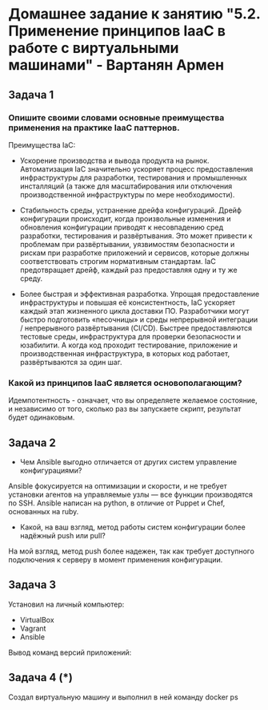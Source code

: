 # Домашнее задание к занятию "5.2. Применение принципов IaaC в работе с виртуальными машинами" - Вартанян Армен

## Задача 1
### Опишите своими словами основные преимущества применения на практике IaaC паттернов.
Преимущества IaC:

- Ускорение производства и вывода продукта на рынок. 
Автоматизация IaC значительно ускоряет процесс предоставления инфраструктуры для разработки, тестирования и промышленных инсталляций (а также для масштабирования или отключения производственной инфраструктуры по мере необходимости).

- Стабильность среды, устранение дрейфа конфигураций. 
Дрейф конфигурации происходит, когда произвольные изменения и обновления конфигурации приводят к несовпадению сред разработки, тестирования и развёртывания. Это может привести к проблемам при развёртывании, уязвимостям безопасности и рискам при разработке приложений и сервисов, которые должны соответствовать строгим нормативным стандартам. IaC предотвращает дрейф, каждый раз предоставляя одну и ту же среду.

- Более быстрая и эффективная разработка. 
Упрощая предоставление инфраструктуры и повышая её консистентность, IaC ускоряет каждый этап жизненного цикла доставки ПО. Разработчики могут быстро подготовить «песочницы» и среды непрерывной интеграции / непрерывного развёртывания (CI/CD). Быстрее предоставляются тестовые среды, инфраструктура для проверки безопасности и юзабилити. А когда код проходит тестирование, приложение и производственная инфраструктура, в которых код работает, развёртываются за один шаг.
### Какой из принципов IaaC является основополагающим?
Идемпотентность - означает, что вы определяете желаемое состояние, и независимо от того, сколько раз вы запускаете скрипт, результат будет одинаковым.
## Задача 2
- Чем Ansible выгодно отличается от других систем управление конфигурациями?

Ansible фокусируется на оптимизации и скорости, и не требует установки агентов на управляемые узлы — все функции производятся по SSH. Ansible написан на python, в отличие от Puppet и Chef, основанных на ruby.
- Какой, на ваш взгляд, метод работы систем конфигурации более надёжный push или pull?


На мой взгляд, метод push более надежен, так как требует доступного подключения к серверу в момент применения конфигурации.
## Задача 3
Установил на личный компьютер:

- VirtualBox
- Vagrant
- Ansible

Вывод команд версий приложений:

## Задача 4 (*)

Создал виртуальную машину и выполнил в ней команду
docker ps
